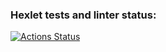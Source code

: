 ### Hexlet tests and linter status:
[![Actions Status](https://github.com/codemoxie/php-project-lvl1/workflows/hexlet-check/badge.svg)](https://github.com/codemoxie/php-project-lvl1/actions)